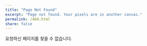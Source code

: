 ```yaml
---
title: "Page Not Found"
excerpt: "Page not found. Your pixels are in another canvas."
permalink: /404.html
share: false
---
```

요청하신 페이지를 찾을 수 없습니다.